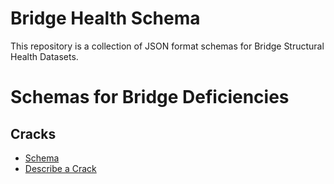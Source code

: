 # Bridge Health Schema

This repository is a collection of JSON format schemas for Bridge Structural Health Datasets. 

# Schemas for Bridge Deficiencies 

## Cracks

- [Schema](http://lbovet.github.io/docson/#https://bridgingbigdata.github.io/bridgehealthschema/schema/crack.schema.json)
- [Describe a Crack](https://goo.gl/eHyHc7)
